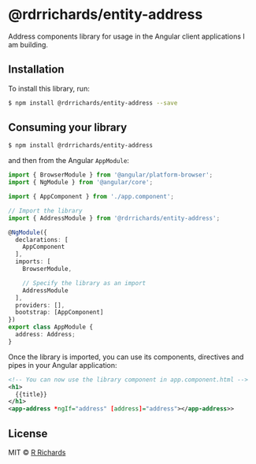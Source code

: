 # @rdrrichards/entity-address

Address components library for usage in the Angular client applications I am building.

## Installation

To install this library, run:

```bash
$ npm install @rdrrichards/entity-address --save
```

## Consuming your library

```bash
$ npm install @rdrrichards/entity-address
```

and then from the Angular `AppModule`:

```typescript
import { BrowserModule } from '@angular/platform-browser';
import { NgModule } from '@angular/core';

import { AppComponent } from './app.component';

// Import the library
import { AddressModule } from '@rdrrichards/entity-address';

@NgModule({
  declarations: [
    AppComponent
  ],
  imports: [
    BrowserModule,

    // Specify the library as an import
    AddressModule
  ],
  providers: [],
  bootstrap: [AppComponent]
})
export class AppModule {
  address: Address;
}
```

Once the library is imported, you can use its components, directives and pipes in your Angular application:

```xml
<!-- You can now use the library component in app.component.html -->
<h1>
  {{title}}
</h1>
<app-address *ngIf="address" [address]="address"></app-address>>
```
## License

MIT © [R Richards](mailto:rdrrichardsiii@gmail.com)
